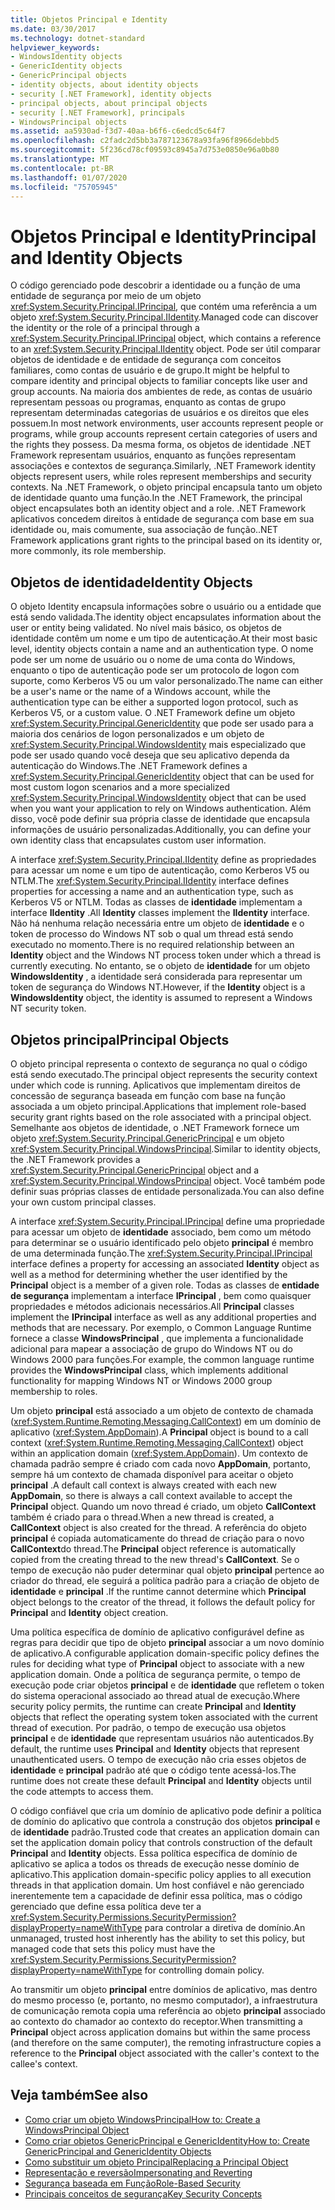 ```yaml
---
title: Objetos Principal e Identity
ms.date: 03/30/2017
ms.technology: dotnet-standard
helpviewer_keywords:
- WindowsIdentity objects
- GenericIdentity objects
- GenericPrincipal objects
- identity objects, about identity objects
- security [.NET Framework], identity objects
- principal objects, about principal objects
- security [.NET Framework], principals
- WindowsPrincipal objects
ms.assetid: aa5930ad-f3d7-40aa-b6f6-c6edcd5c64f7
ms.openlocfilehash: c2fadc2d5bb3a787123678a93fa96f8966debbd5
ms.sourcegitcommit: 5f236cd78cf09593c8945a7d753e0850e96a0b80
ms.translationtype: MT
ms.contentlocale: pt-BR
ms.lasthandoff: 01/07/2020
ms.locfileid: "75705945"
---
```

# <a name="principal-and-identity-objects"></a><span data-ttu-id="b3c06-102">Objetos Principal e Identity</span><span class="sxs-lookup"><span data-stu-id="b3c06-102">Principal and Identity Objects</span></span>
<span data-ttu-id="b3c06-103">O código gerenciado pode descobrir a identidade ou a função de uma entidade de segurança por meio de um objeto <xref:System.Security.Principal.IPrincipal>, que contém uma referência a um objeto <xref:System.Security.Principal.IIdentity>.</span><span class="sxs-lookup"><span data-stu-id="b3c06-103">Managed code can discover the identity or the role of a principal through a <xref:System.Security.Principal.IPrincipal> object, which contains a reference to an <xref:System.Security.Principal.IIdentity> object.</span></span> <span data-ttu-id="b3c06-104">Pode ser útil comparar objetos de identidade e de entidade de segurança com conceitos familiares, como contas de usuário e de grupo.</span><span class="sxs-lookup"><span data-stu-id="b3c06-104">It might be helpful to compare identity and principal objects to familiar concepts like user and group accounts.</span></span> <span data-ttu-id="b3c06-105">Na maioria dos ambientes de rede, as contas de usuário representam pessoas ou programas, enquanto as contas de grupo representam determinadas categorias de usuários e os direitos que eles possuem.</span><span class="sxs-lookup"><span data-stu-id="b3c06-105">In most network environments, user accounts represent people or programs, while group accounts represent certain categories of users and the rights they possess.</span></span> <span data-ttu-id="b3c06-106">Da mesma forma, os objetos de identidade .NET Framework representam usuários, enquanto as funções representam associações e contextos de segurança.</span><span class="sxs-lookup"><span data-stu-id="b3c06-106">Similarly, .NET Framework identity objects represent users, while roles represent memberships and security contexts.</span></span> <span data-ttu-id="b3c06-107">Na .NET Framework, o objeto principal encapsula tanto um objeto de identidade quanto uma função.</span><span class="sxs-lookup"><span data-stu-id="b3c06-107">In the .NET Framework, the principal object encapsulates both an identity object and a role.</span></span> <span data-ttu-id="b3c06-108">.NET Framework aplicativos concedem direitos à entidade de segurança com base em sua identidade ou, mais comumente, sua associação de função.</span><span class="sxs-lookup"><span data-stu-id="b3c06-108">.NET Framework applications grant rights to the principal based on its identity or, more commonly, its role membership.</span></span>  
  
## <a name="identity-objects"></a><span data-ttu-id="b3c06-109">Objetos de identidade</span><span class="sxs-lookup"><span data-stu-id="b3c06-109">Identity Objects</span></span>  
 <span data-ttu-id="b3c06-110">O objeto Identity encapsula informações sobre o usuário ou a entidade que está sendo validada.</span><span class="sxs-lookup"><span data-stu-id="b3c06-110">The identity object encapsulates information about the user or entity being validated.</span></span> <span data-ttu-id="b3c06-111">No nível mais básico, os objetos de identidade contêm um nome e um tipo de autenticação.</span><span class="sxs-lookup"><span data-stu-id="b3c06-111">At their most basic level, identity objects contain a name and an authentication type.</span></span> <span data-ttu-id="b3c06-112">O nome pode ser um nome de usuário ou o nome de uma conta do Windows, enquanto o tipo de autenticação pode ser um protocolo de logon com suporte, como Kerberos V5 ou um valor personalizado.</span><span class="sxs-lookup"><span data-stu-id="b3c06-112">The name can either be a user's name or the name of a Windows account, while the authentication type can be either a supported logon protocol, such as Kerberos V5, or a custom value.</span></span> <span data-ttu-id="b3c06-113">O .NET Framework define um objeto <xref:System.Security.Principal.GenericIdentity> que pode ser usado para a maioria dos cenários de logon personalizados e um objeto de <xref:System.Security.Principal.WindowsIdentity> mais especializado que pode ser usado quando você deseja que seu aplicativo dependa da autenticação do Windows.</span><span class="sxs-lookup"><span data-stu-id="b3c06-113">The .NET Framework defines a <xref:System.Security.Principal.GenericIdentity> object that can be used for most custom logon scenarios and a more specialized <xref:System.Security.Principal.WindowsIdentity> object that can be used when you want your application to rely on Windows authentication.</span></span> <span data-ttu-id="b3c06-114">Além disso, você pode definir sua própria classe de identidade que encapsula informações de usuário personalizadas.</span><span class="sxs-lookup"><span data-stu-id="b3c06-114">Additionally, you can define your own identity class that encapsulates custom user information.</span></span>  
  
 <span data-ttu-id="b3c06-115">A interface <xref:System.Security.Principal.IIdentity> define as propriedades para acessar um nome e um tipo de autenticação, como Kerberos V5 ou NTLM.</span><span class="sxs-lookup"><span data-stu-id="b3c06-115">The <xref:System.Security.Principal.IIdentity> interface defines properties for accessing a name and an authentication type, such as Kerberos V5 or NTLM.</span></span> <span data-ttu-id="b3c06-116">Todas as classes de **identidade** implementam a interface **IIdentity** .</span><span class="sxs-lookup"><span data-stu-id="b3c06-116">All **Identity** classes implement the **IIdentity** interface.</span></span> <span data-ttu-id="b3c06-117">Não há nenhuma relação necessária entre um objeto de **identidade** e o token de processo do Windows NT sob o qual um thread está sendo executado no momento.</span><span class="sxs-lookup"><span data-stu-id="b3c06-117">There is no required relationship between an **Identity** object and the Windows NT process token under which a thread is currently executing.</span></span> <span data-ttu-id="b3c06-118">No entanto, se o objeto de **identidade** for um objeto **WindowsIdentity** , a identidade será considerada para representar um token de segurança do Windows NT.</span><span class="sxs-lookup"><span data-stu-id="b3c06-118">However, if the **Identity** object is a **WindowsIdentity** object, the identity is assumed to represent a Windows NT security token.</span></span>  
  
## <a name="principal-objects"></a><span data-ttu-id="b3c06-119">Objetos principal</span><span class="sxs-lookup"><span data-stu-id="b3c06-119">Principal Objects</span></span>  
 <span data-ttu-id="b3c06-120">O objeto principal representa o contexto de segurança no qual o código está sendo executado.</span><span class="sxs-lookup"><span data-stu-id="b3c06-120">The principal object represents the security context under which code is running.</span></span> <span data-ttu-id="b3c06-121">Aplicativos que implementam direitos de concessão de segurança baseada em função com base na função associada a um objeto principal.</span><span class="sxs-lookup"><span data-stu-id="b3c06-121">Applications that implement role-based security grant rights based on the role associated with a principal object.</span></span> <span data-ttu-id="b3c06-122">Semelhante aos objetos de identidade, o .NET Framework fornece um objeto <xref:System.Security.Principal.GenericPrincipal> e um objeto <xref:System.Security.Principal.WindowsPrincipal>.</span><span class="sxs-lookup"><span data-stu-id="b3c06-122">Similar to identity objects, the .NET Framework provides a <xref:System.Security.Principal.GenericPrincipal> object and a <xref:System.Security.Principal.WindowsPrincipal> object.</span></span> <span data-ttu-id="b3c06-123">Você também pode definir suas próprias classes de entidade personalizada.</span><span class="sxs-lookup"><span data-stu-id="b3c06-123">You can also define your own custom principal classes.</span></span>  
  
 <span data-ttu-id="b3c06-124">A interface <xref:System.Security.Principal.IPrincipal> define uma propriedade para acessar um objeto de **identidade** associado, bem como um método para determinar se o usuário identificado pelo objeto **principal** é membro de uma determinada função.</span><span class="sxs-lookup"><span data-stu-id="b3c06-124">The <xref:System.Security.Principal.IPrincipal> interface defines a property for accessing an associated **Identity** object as well as a method for determining whether the user identified by the **Principal** object is a member of a given role.</span></span> <span data-ttu-id="b3c06-125">Todas as classes de **entidade de segurança** implementam a interface **IPrincipal** , bem como quaisquer propriedades e métodos adicionais necessários.</span><span class="sxs-lookup"><span data-stu-id="b3c06-125">All **Principal** classes implement the **IPrincipal** interface as well as any additional properties and methods that are necessary.</span></span> <span data-ttu-id="b3c06-126">Por exemplo, o Common Language Runtime fornece a classe **WindowsPrincipal** , que implementa a funcionalidade adicional para mapear a associação de grupo do Windows NT ou do Windows 2000 para funções.</span><span class="sxs-lookup"><span data-stu-id="b3c06-126">For example, the common language runtime provides the **WindowsPrincipal** class, which implements additional functionality for mapping Windows NT or Windows 2000 group membership to roles.</span></span>  
  
 <span data-ttu-id="b3c06-127">Um objeto **principal** está associado a um objeto de contexto de chamada (<xref:System.Runtime.Remoting.Messaging.CallContext>) em um domínio de aplicativo (<xref:System.AppDomain>).</span><span class="sxs-lookup"><span data-stu-id="b3c06-127">A **Principal** object is bound to a call context (<xref:System.Runtime.Remoting.Messaging.CallContext>) object within an application domain (<xref:System.AppDomain>).</span></span> <span data-ttu-id="b3c06-128">Um contexto de chamada padrão sempre é criado com cada novo **AppDomain**, portanto, sempre há um contexto de chamada disponível para aceitar o objeto **principal** .</span><span class="sxs-lookup"><span data-stu-id="b3c06-128">A default call context is always created with each new **AppDomain**, so there is always a call context available to accept the **Principal** object.</span></span> <span data-ttu-id="b3c06-129">Quando um novo thread é criado, um objeto **CallContext** também é criado para o thread.</span><span class="sxs-lookup"><span data-stu-id="b3c06-129">When a new thread is created, a **CallContext** object is also created for the thread.</span></span> <span data-ttu-id="b3c06-130">A referência do objeto **principal** é copiada automaticamente do thread de criação para o novo **CallContext**do thread.</span><span class="sxs-lookup"><span data-stu-id="b3c06-130">The **Principal** object reference is automatically copied from the creating thread to the new thread's **CallContext**.</span></span> <span data-ttu-id="b3c06-131">Se o tempo de execução não puder determinar qual objeto **principal** pertence ao criador do thread, ele seguirá a política padrão para a criação de objeto de **identidade** e **principal** .</span><span class="sxs-lookup"><span data-stu-id="b3c06-131">If the runtime cannot determine which **Principal** object belongs to the creator of the thread, it follows the default policy for **Principal** and **Identity** object creation.</span></span>  
  
 <span data-ttu-id="b3c06-132">Uma política específica de domínio de aplicativo configurável define as regras para decidir que tipo de objeto **principal** associar a um novo domínio de aplicativo.</span><span class="sxs-lookup"><span data-stu-id="b3c06-132">A configurable application domain-specific policy defines the rules for deciding what type of **Principal** object to associate with a new application domain.</span></span> <span data-ttu-id="b3c06-133">Onde a política de segurança permite, o tempo de execução pode criar objetos **principal** e de **identidade** que refletem o token do sistema operacional associado ao thread atual de execução.</span><span class="sxs-lookup"><span data-stu-id="b3c06-133">Where security policy permits, the runtime can create **Principal** and **Identity** objects that reflect the operating system token associated with the current thread of execution.</span></span> <span data-ttu-id="b3c06-134">Por padrão, o tempo de execução usa objetos **principal** e de **identidade** que representam usuários não autenticados.</span><span class="sxs-lookup"><span data-stu-id="b3c06-134">By default, the runtime uses **Principal** and **Identity** objects that represent unauthenticated users.</span></span> <span data-ttu-id="b3c06-135">O tempo de execução não cria esses objetos de **identidade** e **principal** padrão até que o código tente acessá-los.</span><span class="sxs-lookup"><span data-stu-id="b3c06-135">The runtime does not create these default **Principal** and **Identity** objects until the code attempts to access them.</span></span>  
  
 <span data-ttu-id="b3c06-136">O código confiável que cria um domínio de aplicativo pode definir a política de domínio do aplicativo que controla a construção dos objetos **principal** e de **identidade** padrão.</span><span class="sxs-lookup"><span data-stu-id="b3c06-136">Trusted code that creates an application domain can set the application domain policy that controls construction of the default **Principal** and **Identity** objects.</span></span> <span data-ttu-id="b3c06-137">Essa política específica de domínio de aplicativo se aplica a todos os threads de execução nesse domínio de aplicativo.</span><span class="sxs-lookup"><span data-stu-id="b3c06-137">This application domain-specific policy applies to all execution threads in that application domain.</span></span> <span data-ttu-id="b3c06-138">Um host confiável e não gerenciado inerentemente tem a capacidade de definir essa política, mas o código gerenciado que define essa política deve ter a <xref:System.Security.Permissions.SecurityPermission?displayProperty=nameWithType> para controlar a diretiva de domínio.</span><span class="sxs-lookup"><span data-stu-id="b3c06-138">An unmanaged, trusted host inherently has the ability to set this policy, but managed code that sets this policy must have the <xref:System.Security.Permissions.SecurityPermission?displayProperty=nameWithType> for controlling domain policy.</span></span>  
  
 <span data-ttu-id="b3c06-139">Ao transmitir um objeto **principal** entre domínios de aplicativo, mas dentro do mesmo processo (e, portanto, no mesmo computador), a infraestrutura de comunicação remota copia uma referência ao objeto **principal** associado ao contexto do chamador ao contexto do receptor.</span><span class="sxs-lookup"><span data-stu-id="b3c06-139">When transmitting a **Principal** object across application domains but within the same process (and therefore on the same computer), the remoting infrastructure copies a reference to the **Principal** object associated with the caller's context to the callee's context.</span></span>  
  
## <a name="see-also"></a><span data-ttu-id="b3c06-140">Veja também</span><span class="sxs-lookup"><span data-stu-id="b3c06-140">See also</span></span>

- [<span data-ttu-id="b3c06-141">Como criar um objeto WindowsPrincipal</span><span class="sxs-lookup"><span data-stu-id="b3c06-141">How to: Create a WindowsPrincipal Object</span></span>](../../../docs/standard/security/how-to-create-a-windowsprincipal-object.md)
- [<span data-ttu-id="b3c06-142">Como criar objetos GenericPrincipal e GenericIdentity</span><span class="sxs-lookup"><span data-stu-id="b3c06-142">How to: Create GenericPrincipal and GenericIdentity Objects</span></span>](../../../docs/standard/security/how-to-create-genericprincipal-and-genericidentity-objects.md)
- [<span data-ttu-id="b3c06-143">Como substituir um objeto Principal</span><span class="sxs-lookup"><span data-stu-id="b3c06-143">Replacing a Principal Object</span></span>](../../../docs/standard/security/replacing-a-principal-object.md)
- [<span data-ttu-id="b3c06-144">Representação e reversão</span><span class="sxs-lookup"><span data-stu-id="b3c06-144">Impersonating and Reverting</span></span>](../../../docs/standard/security/impersonating-and-reverting.md)
- [<span data-ttu-id="b3c06-145">Segurança baseada em Função</span><span class="sxs-lookup"><span data-stu-id="b3c06-145">Role-Based Security</span></span>](../../../docs/standard/security/role-based-security.md)
- [<span data-ttu-id="b3c06-146">Principais conceitos de segurança</span><span class="sxs-lookup"><span data-stu-id="b3c06-146">Key Security Concepts</span></span>](../../../docs/standard/security/key-security-concepts.md)
